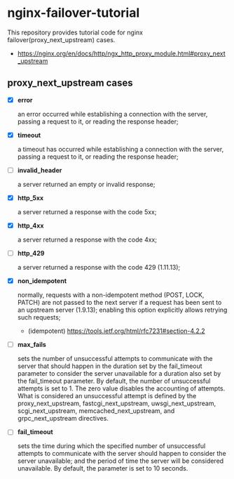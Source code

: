 # nginx-failover-tutorial

This repository provides tutorial code for nginx failover(proxy_next_upstream) cases.
- https://nginx.org/en/docs/http/ngx_http_proxy_module.html#proxy_next_upstream
## proxy_next_upstream cases
- [x] **error**

    an error occurred while establishing a connection with the server, passing a request to it, or reading the response header;
- [x] **timeout**

    a timeout has occurred while establishing a connection with the server, passing a request to it, or reading the response header;
- [ ] **invalid_header**

    a server returned an empty or invalid response;
- [x] **http_5xx**

    a server returned a response with the code 5xx;
- [x] **http_4xx**

    a server returned a response with the code 4xx;
- [ ] **http_429**

    a server returned a response with the code 429 (1.11.13);

- [x] **non_idempotent**

    normally, requests with a non-idempotent method (POST, LOCK, PATCH) are not passed to the next server if a request has been sent to an upstream server (1.9.13); enabling this option explicitly allows retrying such requests;
    - (idempotent) https://tools.ietf.org/html/rfc7231#section-4.2.2

- [ ] **max_fails**
    
    sets the number of unsuccessful attempts to communicate with the server that should happen in the duration set by the fail_timeout parameter to consider the server unavailable for a duration also set by the fail_timeout parameter. By default, the number of unsuccessful attempts is set to 1. The zero value disables the accounting of attempts. What is considered an unsuccessful attempt is defined by the proxy_next_upstream, fastcgi_next_upstream, uwsgi_next_upstream, scgi_next_upstream, memcached_next_upstream, and grpc_next_upstream directives.

- [ ] **fail_timeout**

    sets the time during which the specified number of unsuccessful attempts to communicate with the server should happen to consider the server unavailable; and the period of time the server will be considered unavailable. By default, the parameter is set to 10 seconds.

